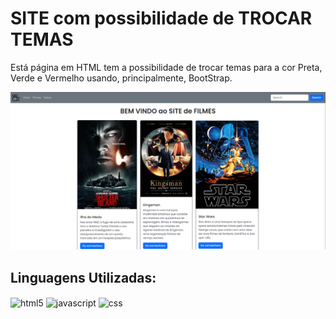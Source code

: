 # SITE com possibilidade de TROCAR TEMAS
Está página em HTML tem a possibilidade de trocar temas para a cor Preta, Verde e Vermelho usando, principalmente, BootStrap.

<img src="images/Capturar.PNG"><br/>

## Linguagens Utilizadas:
<div style="display: inline_block">
    <img align="center" alt="html5" src="https://img.shields.io/badge/HTML5-E34F26?style=for-the-badge&logo=html5&logoColor=white" />
    <img align="center" alt="javascript" src="https://img.shields.io/badge/JavaScript-F7DF1E?style=for-the-badge&logo=javascript&logoColor=black" />
    <img align="center" alt="css" src="https://img.shields.io/badge/CSS-239120?&style=for-the-badge&logo=css3&logoColor=white" />
</div><br/>
